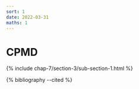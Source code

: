 ```yaml
---
sort: 1
date: 2022-03-31
maths: 1
---
```


# CPMD

{% include chap-7/section-3/sub-section-1.html %}

{% bibliography --cited %}


